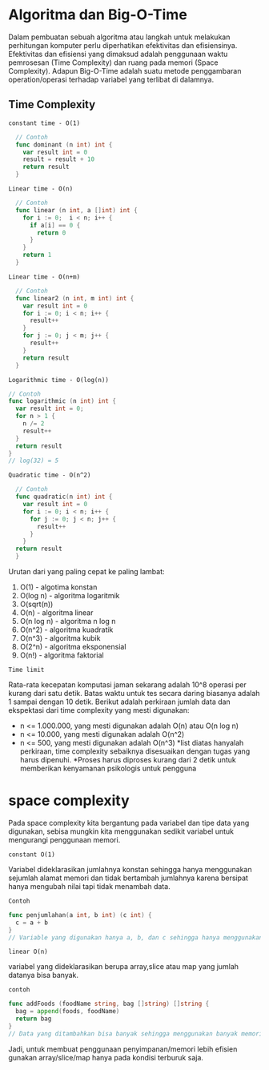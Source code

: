
# Algoritma dan Big-O-Time

Dalam pembuatan sebuah algoritma atau langkah untuk melakukan perhitungan komputer perlu diperhatikan efektivitas dan efisiensinya. Efektivitas dan efisiensi yang dimaksud adalah penggunaan waktu pemrosesan (Time Complexity) dan ruang pada memori (Space Complexity). Adapun Big-O-Time adalah suatu metode penggambaran operation/operasi terhadap variabel yang terlibat di dalamnya.

## Time Complexity

`constant time - O(1)`
``` go
  // Contoh
  func dominant (n int) int {
    var result int = 0
    result = result + 10
    return result
  }
```
`Linear time - O(n)`
``` go
  // Contoh
  func linear (n int, a []int) int {
    for i := 0;  i < n; i++ {
      if a[i] == 0 {
        return 0
      }
    }
    return 1
  }
```
`Linear time - O(n+m)`
``` go
  // Contoh
  func linear2 (n int, m int) int {
    var result int = 0
    for i := 0; i < n; i++ {
      result++
    }
    for j := 0; j < m; j++ {
      result++
    }
    return result
  }
```
`Logarithmic time - O(log(n))`
```go
// Contoh
func logarithmic (n int) int {
  var result int = 0;
  for n > 1 {
    n /= 2
    result++
  }
  return result
}
// log(32) = 5
```
`Quadratic time - O(n^2)`
```go
  // Contoh
  func quadratic(n int) int {
    var result int = 0
    for i := 0; i < n; i++ {
      for j := 0; j < n; j++ {
        result++
      }
    }
  return result
  }
```
Urutan dari yang paling cepat ke paling lambat:
1) O(1) - algotima konstan
2) O(log n) - algoritma logaritmik
3) O(sqrt(n))
4) O(n) -  algoritma linear
5) O(n log n) - algoritma n log n
6) O(n^2) - algoritma kuadratik
7) O(n^3) - algoritma kubik
8) O(2^n) - algoritma eksponensial
9) O(n!) - algoritma faktorial

`Time limit`

Rata-rata kecepatan komputasi jaman sekarang adalah 10^8 operasi per kurang dari satu detik. Batas waktu untuk tes secara daring biasanya adalah 1 sampai dengan 10 detik.
Berikut adalah perkiraan jumlah data dan ekspektasi dari time complexity yang mesti digunakan:
- n <= 1.000.000, yang mesti digunakan adalah O(n) atau O(n log n)
- n <= 10.000, yang mesti digunakan adalah O(n^2)
- n <= 500, yang mesti digunakan adalah O(n^3)
*list diatas hanyalah perkiraan, time complexity sebaiknya disesuaikan dengan tugas yang harus dipenuhi.
*Proses harus diproses kurang dari 2 detik untuk memberikan kenyamanan psikologis untuk pengguna

# space complexity

Pada space complexity kita bergantung pada variabel dan tipe data yang digunakan, sebisa mungkin kita menggunakan sedikit variabel untuk mengurangi penggunaan memori.

`constant O(1)`

Variabel dideklarasikan jumlahnya konstan sehingga hanya menggunakan sejumlah alamat memori dan tidak bertambah jumlahnya karena bersipat hanya mengubah nilai tapi tidak menambah data.

  `Contoh`
```go
func penjumlahan(a int, b int) (c int) {
  c = a + b
}
// Variable yang digunakan hanya a, b, dan c sehingga hanya menggunakan tiga data saja.
```
`linear O(n)`

variabel yang dideklarasikan berupa array,slice atau map yang jumlah datanya bisa banyak.

  `contoh`
```go
func addFoods (foodName string, bag []string) []string {
  bag = append(foods, foodName)
  return bag
}
// Data yang ditambahkan bisa banyak sehingga menggunakan banyak memori
```
Jadi, untuk membuat penggunaan penyimpanan/memori lebih efisien gunakan array/slice/map hanya pada kondisi terburuk saja.
